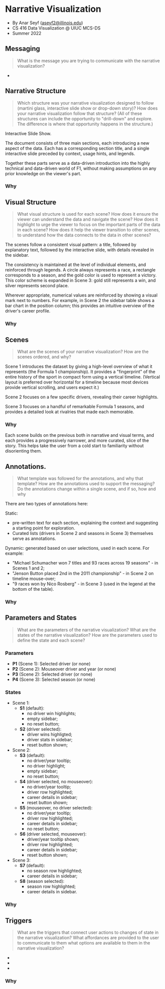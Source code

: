 # Narrative Visualization

- By Anar Seyf (aseyf2@illinois.edu)
- CS 416 Data Visualization @ UIUC MCS-DS
- Summer 2022

## Messaging

> What is the message you are trying to communicate with the narrative visualization?

-

## Narrative Structure

> Which structure was your narrative visualization designed to follow (martini glass, interactive slide show or drop-down story)? How does your narrative visualization follow that structure? (All of these structures can include the opportunity to "drill-down" and explore. The difference is where that opportunity happens in the structure.)

Interactive Slide Show.

The document consists of three main sections, each introducing a new aspect of the data. Each has a corresponding section title, and a single interactive slide preceded by context, usage hints, and legends.

Together these parts serve as a data-driven introduction into the highly technical and data-driven world of F1, without making assumptions on any prior knowledge on the viewer's part.

### Why

## Visual Structure

> What visual structure is used for each scene? How does it ensure the viewer can understand the data and navigate the scene? How does it highlight to urge the viewer to focus on the important parts of the data in each scene? How does it help the viewer transition to other scenes, to understand how the data connects to the data in other scenes?

The scenes follow a consistent visual pattern: a title, followed by explanatory text, followed by the interactive slide, with details revealed in the sidebar.

The consistency is maintained at the level of individual elements, and reinforced through legends. A circle always represents a race, a rectangle corresponds to a season, and the gold color is used to represent a victory. This color scheme is expanded in Scene 3: gold still represents a win, and silver represents second place.

Wherever appropriate, numerical values are reinforced by showing a visual mark next to numbers. For example, in Scene 2 the sidebar table shows a bar chart in the position column; this provides an intuitive overview of the driver's career profile.

### Why

## Scenes

> What are the scenes of your narrative visualization? How are the scenes ordered, and why?

Scene 1 introduces the dataset by giving a high-level overview of what it represents (the Formula 1 championship). It provides a "fingerprint" of the entire history of the sport in compact form using a vertical timeline. (Vertical layout is preferred over horizontal for a timeline because most devices provide vertical scrolling, and users expect it.)

Scene 2 focuses on a few specific drivers, revealing their career highlights.

Scene 3 focuses on a handful of remarkable Formula 1 seasons, and provides a detailed look at rivalries that made each memorable.

### Why

Each scene builds on the previous both in narrative and visual terms, and each provides a progressively narrower, and more curated, slice of the story. This helps take the user from a cold start to familiarity without disorienting them.

## Annotations.

> What template was followed for the annotations, and why that template? How are the annotations used to support the messaging? Do the annotations change within a single scene, and if so, how and why

There are two types of annotations here:

Static:

- pre-written text for each section, explaining the context and suggesting a starting point for exploration.
- Curated lists (drivers in Scene 2 and seasons in Scene 3) themselves serve as annotations.

Dynamic: generated based on user selections, used in each scene. For example:

- "Michael Schumacher won 7 titles and 93 races across 19 seasons" - in Scenes 1 and 2;
- "Jenson Button placed 2nd in the 2011 championship" - in Scene 2 on timeline mouse-over;
- "9 races won by Nico Rosberg" - in Scene 3 (used in the legend at the bottom of the table).

### Why

## Parameters and States

> What are the parameters of the narrative visualization? What are the states of the narrative visualization? How are the parameters used to define the state and each scene?

### Parameters

- **P1** (Scene 1): Selected driver (or none)
- **P2** (Scene 2): Mouseover driver and year (or none)
- **P3** (Scene 2): Selected driver (or none)
- **P4** (Scene 3): Selected season (or none)

### States

- Scene 1:
  - **S1** (default):
    - no driver win highlights;
    - empty sidebar;
    - no reset button;
  - **S2** (driver selected):
    - driver wins highligted;
    - driver stats in sidebar;
    - reset button shown;
- Scene 2:
  - **S3** (default):
    - no driver/year tooltip;
    - no driver highlight;
    - empty sidebar;
    - no reset button;
  - **S4** (driver selected, no mouseover):
    - no driver/year tooltip;
    - driver row highlighted;
    - career details in sidebar;
    - reset button shown;
  - **S5** (mouseover, no driver selected):
    - no driver/year tooltip;
    - driver row highlighted;
    - career details in sidebar;
    - no reset button;
  - **S6** (driver selected, mouseover):
    - driver/year tooltip shown;
    - driver row highlighted;
    - career details in sidebar;
    - reset button shown;
- Scene 3:
  - **S7** (default):
    - no season row highlighted;
    - career details in sidebar;
  - **S8** (season selected):
    - season row highlighted;
    - career details in sidebar.

### Why

## Triggers

> What are the triggers that connect user actions to changes of state in the narrative visualization? What affordances are provided to the user to communicate to them what options are available to them in the narrative visualization?

-
-
-

### Why
